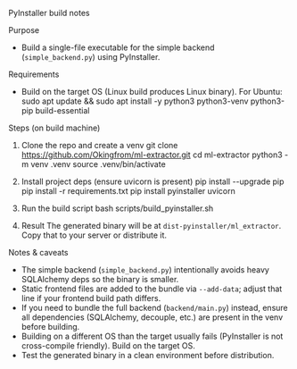 PyInstaller build notes

Purpose
- Build a single-file executable for the simple backend (`simple_backend.py`) using PyInstaller.

Requirements
- Build on the target OS (Linux build produces Linux binary). For Ubuntu:
  sudo apt update && sudo apt install -y python3 python3-venv python3-pip build-essential

Steps (on build machine)
1) Clone the repo and create a venv
   git clone https://github.com/Okingfrom/ml-extractor.git
   cd ml-extractor
   python3 -m venv .venv
   source .venv/bin/activate

2) Install project deps (ensure uvicorn is present)
   pip install --upgrade pip
   pip install -r requirements.txt
   pip install pyinstaller uvicorn

3) Run the build script
   bash scripts/build_pyinstaller.sh

4) Result
   The generated binary will be at `dist-pyinstaller/ml_extractor`. Copy that to your server or distribute it.

Notes & caveats
- The simple backend (`simple_backend.py`) intentionally avoids heavy SQLAlchemy deps so the binary is smaller.
- Static frontend files are added to the bundle via `--add-data`; adjust that line if your frontend build path differs.
- If you need to bundle the full backend (`backend/main.py`) instead, ensure all dependencies (SQLAlchemy, decouple, etc.) are present in the venv before building.
- Building on a different OS than the target usually fails (PyInstaller is not cross-compile friendly). Build on the target OS.
- Test the generated binary in a clean environment before distribution.
